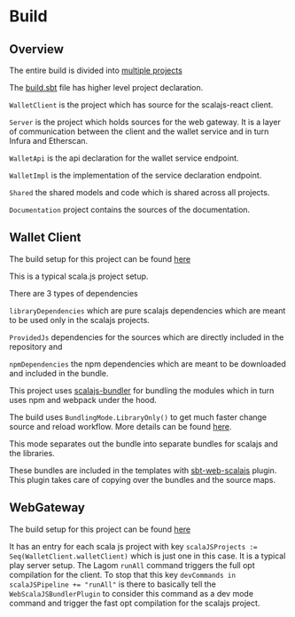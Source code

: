 # Build

## Overview

The entire build is divided into [multiple projects](https://github.com/LivelyGig/wallet/tree/master/project)

The [build.sbt](https://github.com/LivelyGig/wallet/blob/master/build.sbt) file has higher level project declaration.

`WalletClient` is the project which has source for the scalajs-react client.

`Server` is the project which holds sources for the web gateway. It is a layer of communication between the client and the wallet service and in turn Infura and Etherscan.

`WalletApi` is the api declaration for the wallet service endpoint.

`WalletImpl` is the implementation of the service declaration endpoint.

`Shared` the shared models and code which is shared across all projects.

`Documentation` project contains the sources of the documentation.

## Wallet Client

The build setup for this project can be found [here](https://github.com/LivelyGig/wallet/blob/master/project/WalletClient.scala)

This is a typical scala.js project setup.

There are 3 types of dependencies

`libraryDependencies` which are pure scalajs dependencies which are meant to be used only in the scalajs projects.

`ProvidedJs` dependencies for the sources which are directly included in the repository and

`npmDependencies` the npm dependencies which are meant to be downloaded and included in the bundle.

This project uses [scalajs-bundler](https://scalacenter.github.io/scalajs-bundler/) for bundling the modules which in turn uses npm and webpack under the hood.

The build uses `BundlingMode.LibraryOnly()` to get much faster change source and reload workflow. More details can be found [here](https://scalacenter.github.io/scalajs-bundler/reference.html#bundling-mode-library-only).

This mode separates out the bundle into separate bundles for scalajs and the libraries.

These bundles are included in the templates with [sbt-web-scalajs](https://github.com/vmunier/sbt-web-scalajs) plugin. This plugin takes care of copying over the bundles and the source maps.

## WebGateway

The build setup for this project can be found [here](https://github.com/LivelyGig/wallet/blob/master/project/Server.scala)

It has an entry for each scala js project with key `scalaJSProjects := Seq(WalletClient.walletClient)` which is just one in this case. It is a typical play server setup. The Lagom `runAll` command triggers the full opt compilation for the client. To stop that this key `devCommands in scalaJSPipeline += "runAll"` is there to basically tell the `WebScalaJSBundlerPlugin` to consider this command as a dev mode command and trigger the fast opt compilation for the scalajs project.